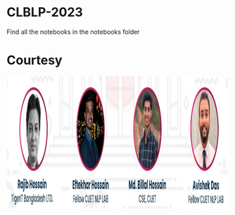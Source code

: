 # CLBLP-2023

Find all the notebooks in the notebooks folder

# Courtesy

<img src="authors.jpg" width=800 height=300>
